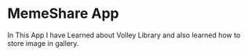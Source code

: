 
# MemeShare App

In This App I have Learned about Volley Library and 
also learned how to store image in gallery.

